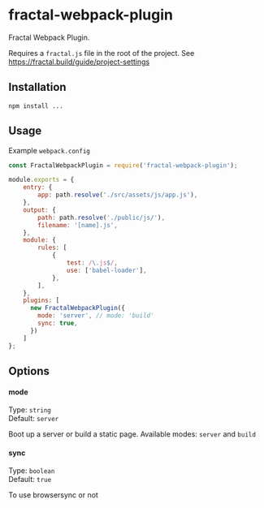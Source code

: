 # fractal-webpack-plugin
Fractal Webpack Plugin.

Requires a `fractal.js` file in the root of the project. See https://fractal.build/guide/project-settings

## Installation

```
npm install ...
```


## Usage

Example `webpack.config`

```javascript
const FractalWebpackPlugin = require('fractal-webpack-plugin');

module.exports = {
    entry: {
        app: path.resolve('./src/assets/js/app.js'),
    },
    output: {
        path: path.resolve('./public/js/'),
        filename: '[name].js',
    },
    module: {
        rules: [
            {
                test: /\.js$/,
                use: ['babel-loader'],
            },
        ],
    },
    plugins: [
      new FractalWebpackPlugin({
        mode: 'server', // mode: 'build'
        sync: true,
      })
    ]
};
```

## Options

#### mode

Type: `string` <br>
Default: `server`

Boot up a server or build a static page. Available modes: `server` and `build`

#### sync

Type: `boolean` <br>
Default: `true`

To use browsersync or not

